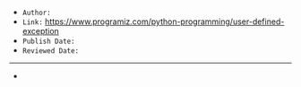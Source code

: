 

- `Author:` 
- `Link:` <https://www.programiz.com/python-programming/user-defined-exception>
- `Publish Date:` 
- `Reviewed Date:` 

---

-

